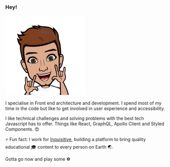 ### Hey!

![Raul](/rockin.png)

I specialise in Front end architecture and development. I spend most of my time in the code but like to get involved in user experience and accessibility.

I like technical challenges and solving problems with the best tech Javascript has to offer. Things like React, GraphQL, Apollo Client and Styled Components. 😍

⚡ Fun fact:
I work for [Inquisitive](https://www.inquisitive.com/), building a platform to bring quality educational 🎓 content to every person on Earth 🌏.

Gotta go now and play some ⚽️
